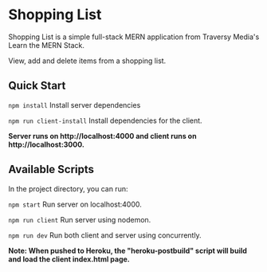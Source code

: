 # Shopping List

Shopping List is a simple full-stack MERN application from Traversy Media's Learn the MERN Stack.

View, add and delete items from a shopping list.

## Quick Start

`npm install`
Install server dependencies

`npm run client-install`
Install dependencies for the client.

**Server runs on http://localhost:4000 and client runs on http://localhost:3000.**

## Available Scripts

In the project directory, you can run:

`npm start`
Run server on localhost:4000.

`npm run client`
Run server using nodemon.

`npm run dev`
Run both client and server using concurrently.

**Note: When pushed to Heroku, the "heroku-postbuild" script will build and load the client index.html page.**
